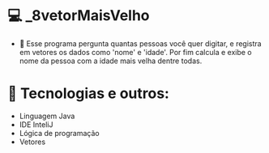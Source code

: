 # 💻 _8vetorMaisVelho
- 🎯 Esse programa pergunta quantas pessoas você quer digitar, e registra em vetores os dados como 'nome' e 'idade'. Por fim calcula e exibe o nome da pessoa com a idade mais velha dentre todas.

# 🔧 Tecnologias e outros:
- Linguagem Java
- IDE InteliJ
- Lógica de programação
- Vetores
